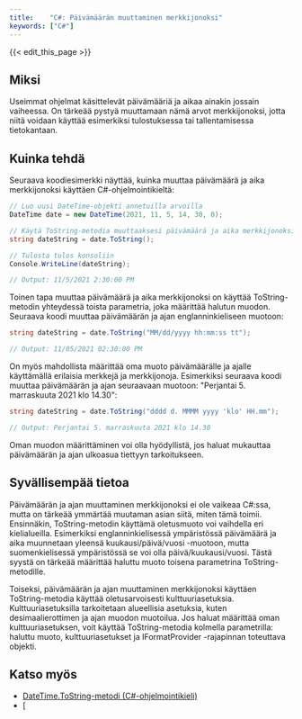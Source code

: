 ```yaml
---
title:    "C#: Päivämäärän muuttaminen merkkijonoksi"
keywords: ["C#"]
---
```


{{< edit_this_page >}}

## Miksi
Useimmat ohjelmat käsittelevät päivämääriä ja aikaa ainakin jossain vaiheessa. On tärkeää pystyä muuttamaan nämä arvot merkkijonoksi, jotta niitä voidaan käyttää esimerkiksi tulostuksessa tai tallentamisessa tietokantaan.

## Kuinka tehdä
Seuraava koodiesimerkki näyttää, kuinka muuttaa päivämäärä ja aika merkkijonoksi käyttäen C#-ohjelmointikieltä:

```C#
// Luo uusi DateTime-objekti annetuilla arvoilla
DateTime date = new DateTime(2021, 11, 5, 14, 30, 0);

// Käytä ToString-metodia muuttaaksesi päivämäärä ja aika merkkijonoksi
string dateString = date.ToString();

// Tulosta tulos konsoliin
Console.WriteLine(dateString);

// Output: 11/5/2021 2:30:00 PM
```

Toinen tapa muuttaa päivämäärä ja aika merkkijonoksi on käyttää ToString-metodin yhteydessä toista parametria, joka määrittää halutun muodon. Seuraava koodi muuttaa päivämäärän ja ajan englanninkieliseen muotoon:

```C#
string dateString = date.ToString("MM/dd/yyyy hh:mm:ss tt");

// Output: 11/05/2021 02:30:00 PM
```

On myös mahdollista määrittää oma muoto päivämäärälle ja ajalle käyttämällä erilaisia merkkejä ja merkkijonoja. Esimerkiksi seuraava koodi muuttaa päivämäärän ja ajan seuraavaan muotoon: "Perjantai 5. marraskuuta 2021 klo 14.30":

```C#
string dateString = date.ToString("dddd d. MMMM yyyy 'klo' HH.mm");

// Output: Perjantai 5. marraskuuta 2021 klo 14.30
```

Oman muodon määrittäminen voi olla hyödyllistä, jos haluat mukauttaa päivämäärän ja ajan ulkoasua tiettyyn tarkoitukseen.

## Syvällisempää tietoa
Päivämäärän ja ajan muuttaminen merkkijonoksi ei ole vaikeaa C#:ssa, mutta on tärkeää ymmärtää muutaman asian siitä, miten tämä toimii. Ensinnäkin, ToString-metodin käyttämä oletusmuoto voi vaihdella eri kielialueilla. Esimerkiksi englanninkielisessä ympäristössä päivämäärä ja aika muunnetaan yleensä kuukausi/päivä/vuosi -muotoon, mutta suomenkielisessä ympäristössä se voi olla päivä/kuukausi/vuosi. Tästä syystä on tärkeää määrittää haluttu muoto toisena parametrina ToString-metodille.

Toiseksi, päivämäärän ja ajan muuttaminen merkkijonoksi käyttäen ToString-metodia käyttää oletusarvoisesti kulttuuriasetuksia. Kulttuuriasetuksilla tarkoitetaan alueellisia asetuksia, kuten desimaalierottimen ja ajan muodon muotoilua. Jos haluat määrittää oman kulttuuriasetuksen, voit käyttää ToString-metodia kolmella parametrilla: haluttu muoto, kulttuuriasetukset ja IFormatProvider -rajapinnan toteuttava objekti.

## Katso myös
- [DateTime.ToString-metodi (C#-ohjelmointikieli)](https://docs.microsoft.com/en-us/dotnet/api/system.datetime.tostring?view=net-5.0)
- [